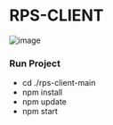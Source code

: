 # RPS-CLIENT
![image](https://user-images.githubusercontent.com/42313363/166115776-bbb92557-fea7-4507-8e39-83c18d02b3c8.png)
### Run Project
- cd ./rps-client-main
- npm install 
- npm update
- npm start
